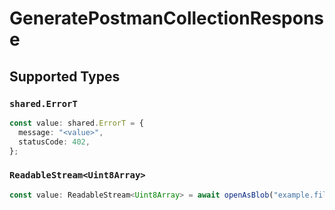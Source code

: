 # GeneratePostmanCollectionResponse


## Supported Types

### `shared.ErrorT`

```typescript
const value: shared.ErrorT = {
  message: "<value>",
  statusCode: 402,
};
```

### `ReadableStream<Uint8Array>`

```typescript
const value: ReadableStream<Uint8Array> = await openAsBlob("example.file");
```

